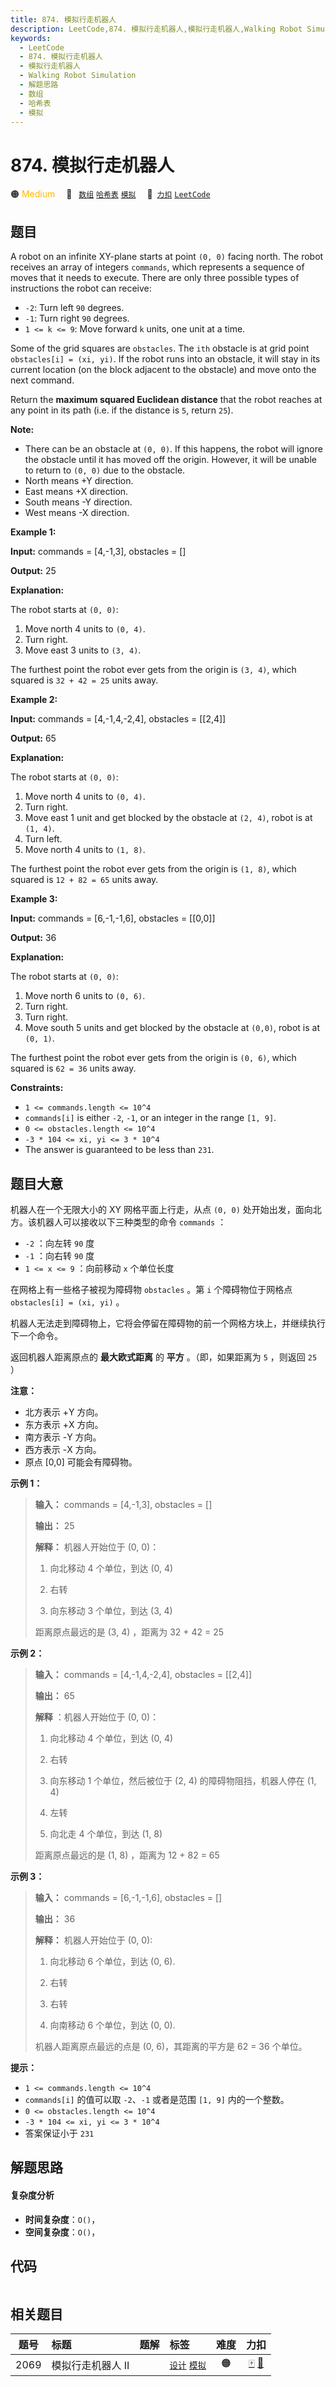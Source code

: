 ```yaml
---
title: 874. 模拟行走机器人
description: LeetCode,874. 模拟行走机器人,模拟行走机器人,Walking Robot Simulation,解题思路,数组,哈希表,模拟
keywords:
  - LeetCode
  - 874. 模拟行走机器人
  - 模拟行走机器人
  - Walking Robot Simulation
  - 解题思路
  - 数组
  - 哈希表
  - 模拟
---
```


# 874. 模拟行走机器人

🟠 <font color=#ffb800>Medium</font>&emsp; 🔖&ensp; [`数组`](/tag/array.md) [`哈希表`](/tag/hash-table.md) [`模拟`](/tag/simulation.md)&emsp; 🔗&ensp;[`力扣`](https://leetcode.cn/problems/walking-robot-simulation) [`LeetCode`](https://leetcode.com/problems/walking-robot-simulation)

## 题目

A robot on an infinite XY-plane starts at point `(0, 0)` facing north. The
robot receives an array of integers `commands`, which represents a sequence of
moves that it needs to execute. There are only three possible types of
instructions the robot can receive:

  * `-2`: Turn left `90` degrees.
  * `-1`: Turn right `90` degrees.
  * `1 <= k <= 9`: Move forward `k` units, one unit at a time.

Some of the grid squares are `obstacles`. The `ith` obstacle is at grid point
`obstacles[i] = (xi, yi)`. If the robot runs into an obstacle, it will stay in
its current location (on the block adjacent to the obstacle) and move onto the
next command.

Return the **maximum squared Euclidean distance** that the robot reaches at
any point in its path (i.e. if the distance is `5`, return `25`).

**Note:**

  * There can be an obstacle at `(0, 0)`. If this happens, the robot will ignore the obstacle until it has moved off the origin. However, it will be unable to return to `(0, 0)` due to the obstacle.
  * North means +Y direction.
  * East means +X direction.
  * South means -Y direction.
  * West means -X direction.



**Example 1:**

**Input:** commands = [4,-1,3], obstacles = []

**Output:** 25

**Explanation:**

The robot starts at `(0, 0)`:

  1. Move north 4 units to `(0, 4)`.
  2. Turn right.
  3. Move east 3 units to `(3, 4)`.

The furthest point the robot ever gets from the origin is `(3, 4)`, which
squared is `32 + 42 = 25` units away.

**Example 2:**

**Input:** commands = [4,-1,4,-2,4], obstacles = [[2,4]]

**Output:** 65

**Explanation:**

The robot starts at `(0, 0)`:

  1. Move north 4 units to `(0, 4)`.
  2. Turn right.
  3. Move east 1 unit and get blocked by the obstacle at `(2, 4)`, robot is at `(1, 4)`.
  4. Turn left.
  5. Move north 4 units to `(1, 8)`.

The furthest point the robot ever gets from the origin is `(1, 8)`, which
squared is `12 + 82 = 65` units away.

**Example 3:**

**Input:** commands = [6,-1,-1,6], obstacles = [[0,0]]

**Output:** 36

**Explanation:**

The robot starts at `(0, 0)`:

  1. Move north 6 units to `(0, 6)`.
  2. Turn right.
  3. Turn right.
  4. Move south 5 units and get blocked by the obstacle at `(0,0)`, robot is at `(0, 1)`.

The furthest point the robot ever gets from the origin is `(0, 6)`, which
squared is `62 = 36` units away.



**Constraints:**

  * `1 <= commands.length <= 10^4`
  * `commands[i]` is either `-2`, `-1`, or an integer in the range `[1, 9]`.
  * `0 <= obstacles.length <= 10^4`
  * `-3 * 104 <= xi, yi <= 3 * 10^4`
  * The answer is guaranteed to be less than `231`.


## 题目大意

机器人在一个无限大小的 XY 网格平面上行走，从点 `(0, 0)` 处开始出发，面向北方。该机器人可以接收以下三种类型的命令 `commands` ：

  * `-2` ：向左转 `90` 度
  * `-1` ：向右转 `90` 度
  * `1 <= x <= 9` ：向前移动 `x` 个单位长度

在网格上有一些格子被视为障碍物 `obstacles` 。第 `i` 个障碍物位于网格点  `obstacles[i] = (xi, yi)` 。

机器人无法走到障碍物上，它将会停留在障碍物的前一个网格方块上，并继续执行下一个命令。

返回机器人距离原点的 **最大欧式距离** 的 **平方** 。（即，如果距离为 `5` ，则返回 `25` ）



**注意：**

  * 北方表示 +Y 方向。
  * 东方表示 +X 方向。
  * 南方表示 -Y 方向。
  * 西方表示 -X 方向。
  * 原点 [0,0] 可能会有障碍物。



**示例 1：**

> 
> 
> 
> 
> 
> **输入：** commands = [4,-1,3], obstacles = []
> 
> **输出：** 25
> 
> **解释：** 机器人开始位于 (0, 0)：
> 
> 1. 向北移动 4 个单位，到达 (0, 4)
> 
> 2. 右转
> 
> 3. 向东移动 3 个单位，到达 (3, 4)
> 
> 距离原点最远的是 (3, 4) ，距离为 32 + 42 = 25

**示例  2：**

> 
> 
> 
> 
> 
> **输入：** commands = [4,-1,4,-2,4], obstacles = [[2,4]]
> 
> **输出：** 65
> 
> **解释** ：机器人开始位于 (0, 0)：
> 
> 1. 向北移动 4 个单位，到达 (0, 4)
> 
> 2. 右转
> 
> 3. 向东移动 1 个单位，然后被位于 (2, 4) 的障碍物阻挡，机器人停在 (1, 4)
> 
> 4. 左转
> 
> 5. 向北走 4 个单位，到达 (1, 8)
> 
> 距离原点最远的是 (1, 8) ，距离为 12 + 82 = 65

**示例 3：**

> 
> 
> 
> 
> 
> **输入：** commands = [6,-1,-1,6], obstacles = []
> 
> **输出：** 36
> 
> **解释：** 机器人开始位于 (0, 0):
> 
> 1. 向北移动 6 个单位，到达 (0, 6).
> 
> 2. 右转
> 
> 3. 右转
> 
> 4. 向南移动 6 个单位，到达 (0, 0).
> 
> 机器人距离原点最远的点是 (0, 6)，其距离的平方是 62 = 36 个单位。

**提示：**

  * `1 <= commands.length <= 10^4`
  * `commands[i]` 的值可以取 `-2`、`-1` 或者是范围 `[1, 9]` 内的一个整数。
  * `0 <= obstacles.length <= 10^4`
  * `-3 * 104 <= xi, yi <= 3 * 10^4`
  * 答案保证小于 `231`


## 解题思路

#### 复杂度分析

- **时间复杂度**：`O()`，
- **空间复杂度**：`O()`，

## 代码

```javascript

```

## 相关题目

<!-- prettier-ignore -->
| 题号 | 标题 | 题解 | 标签 | 难度 | 力扣 |
| :------: | :------ | :------: | :------ | :------: | :------: |
| 2069 | 模拟行走机器人 II |  |  [`设计`](/tag/design.md) [`模拟`](/tag/simulation.md) | 🟠 | [🀄️](https://leetcode.cn/problems/walking-robot-simulation-ii) [🔗](https://leetcode.com/problems/walking-robot-simulation-ii) |